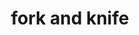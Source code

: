 ---
layout: smileys&emotion
title: fork and knife
emoji: fork_and_knife
permalink: 🍴.html
image: assets/img/3moji/fork_and_knife.png
---